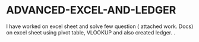 # ADVANCED-EXCEL-AND-LEDGER
I have worked on excel sheet and solve few question ( attached work. Docs) on excel sheet using pivot table, VLOOKUP and also created ledger. .
